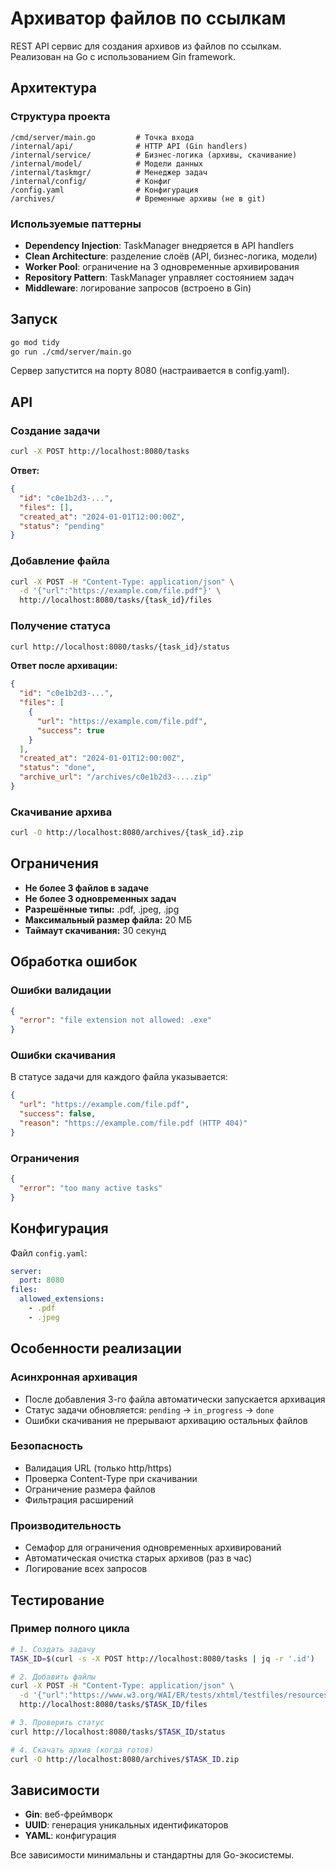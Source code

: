 # Архиватор файлов по ссылкам

REST API сервис для создания архивов из файлов по ссылкам. Реализован на Go с использованием Gin framework.

## Архитектура

### Структура проекта
```
/cmd/server/main.go         # Точка входа
/internal/api/              # HTTP API (Gin handlers)
/internal/service/          # Бизнес-логика (архивы, скачивание)
/internal/model/            # Модели данных
/internal/taskmgr/          # Менеджер задач
/internal/config/           # Конфиг
/config.yaml                # Конфигурация
/archives/                  # Временные архивы (не в git)
```

### Используемые паттерны
- **Dependency Injection**: TaskManager внедряется в API handlers
- **Clean Architecture**: разделение слоёв (API, бизнес-логика, модели)
- **Worker Pool**: ограничение на 3 одновременные архивирования
- **Repository Pattern**: TaskManager управляет состоянием задач
- **Middleware**: логирование запросов (встроено в Gin)

## Запуск

```bash
go mod tidy
go run ./cmd/server/main.go
```

Сервер запустится на порту 8080 (настраивается в config.yaml).

## API

### Создание задачи
```bash
curl -X POST http://localhost:8080/tasks
```

**Ответ:**
```json
{
  "id": "c0e1b2d3-...",
  "files": [],
  "created_at": "2024-01-01T12:00:00Z",
  "status": "pending"
}
```

### Добавление файла
```bash
curl -X POST -H "Content-Type: application/json" \
  -d '{"url":"https://example.com/file.pdf"}' \
  http://localhost:8080/tasks/{task_id}/files
```

### Получение статуса
```bash
curl http://localhost:8080/tasks/{task_id}/status
```

**Ответ после архивации:**
```json
{
  "id": "c0e1b2d3-...",
  "files": [
    {
      "url": "https://example.com/file.pdf",
      "success": true
    }
  ],
  "created_at": "2024-01-01T12:00:00Z",
  "status": "done",
  "archive_url": "/archives/c0e1b2d3-....zip"
}
```

### Скачивание архива
```bash
curl -O http://localhost:8080/archives/{task_id}.zip
```

## Ограничения

- **Не более 3 файлов в задаче**
- **Не более 3 одновременных задач**
- **Разрешённые типы:** .pdf, .jpeg, .jpg
- **Максимальный размер файла:** 20 МБ
- **Таймаут скачивания:** 30 секунд

## Обработка ошибок

### Ошибки валидации
```json
{
  "error": "file extension not allowed: .exe"
}
```

### Ошибки скачивания
В статусе задачи для каждого файла указывается:
```json
{
  "url": "https://example.com/file.pdf",
  "success": false,
  "reason": "https://example.com/file.pdf (HTTP 404)"
}
```

### Ограничения
```json
{
  "error": "too many active tasks"
}
```

## Конфигурация

Файл `config.yaml`:
```yaml
server:
  port: 8080
files:
  allowed_extensions:
    - .pdf
    - .jpeg
```

## Особенности реализации

### Асинхронная архивация
- После добавления 3-го файла автоматически запускается архивация
- Статус задачи обновляется: `pending` → `in_progress` → `done`
- Ошибки скачивания не прерывают архивацию остальных файлов

### Безопасность
- Валидация URL (только http/https)
- Проверка Content-Type при скачивании
- Ограничение размера файлов
- Фильтрация расширений

### Производительность
- Семафор для ограничения одновременных архивирований
- Автоматическая очистка старых архивов (раз в час)
- Логирование всех запросов

## Тестирование

### Пример полного цикла
```bash
# 1. Создать задачу
TASK_ID=$(curl -s -X POST http://localhost:8080/tasks | jq -r '.id')

# 2. Добавить файлы
curl -X POST -H "Content-Type: application/json" \
  -d '{"url":"https://www.w3.org/WAI/ER/tests/xhtml/testfiles/resources/pdf/dummy.pdf"}' \
  http://localhost:8080/tasks/$TASK_ID/files

# 3. Проверить статус
curl http://localhost:8080/tasks/$TASK_ID/status

# 4. Скачать архив (когда готов)
curl -O http://localhost:8080/archives/$TASK_ID.zip
```

## Зависимости

- **Gin**: веб-фреймворк
- **UUID**: генерация уникальных идентификаторов
- **YAML**: конфигурация

Все зависимости минимальны и стандартны для Go-экосистемы. 